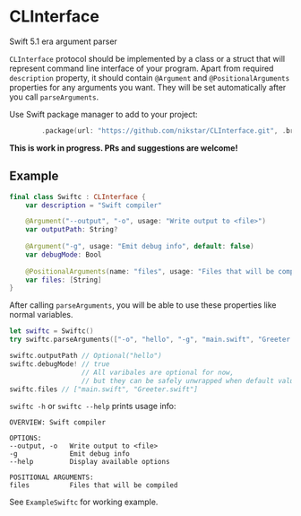 # CLInterface

Swift 5.1 era argument parser

`CLInterface` protocol should be implemented by a class or a struct that will represent command line interface of your program. Apart from required `description` property, it should contain `@Argument` and `@PositionalArguments` properties for any arguments you want. They will be set automatically after you call `parseArguments`.

Use Swift package manager to add to your project: 
```swift
        .package(url: "https://github.com/nikstar/CLInterface.git", .branch("master")),
```

**This is work in progress. PRs and suggestions are welcome!**

## Example

```swift
final class Swiftc : CLInterface {
    var description = "Swift compiler"

    @Argument("--output", "-o", usage: "Write output to <file>")
    var outputPath: String?
    
    @Argument("-g", usage: "Emit debug info", default: false)
    var debugMode: Bool
    
    @PositionalArguments(name: "files", usage: "Files that will be compiled")
    var files: [String]
}
```

After calling `parseArguments`, you will be able to use these properties like normal variables.

```swift
let swiftc = Swiftc()
try swiftc.parseArguments(["-o", "hello", "-g", "main.swift", "Greeter.swift"])

swiftc.outputPath // Optional("hello")
swiftc.debugMode! // true
                  // All varibales are optional for now, 
                  // but they can be safely unwrapped when default value is provided
swiftc.files // ["main.swift", "Greeter.swift"]
```

`swiftc -h` or `swiftc --help` prints usage info:

```
OVERVIEW: Swift compiler

OPTIONS:
--output, -o   Write output to <file>
-g             Emit debug info
--help         Display available options

POSITIONAL ARGUMENTS:
files          Files that will be compiled
```

See `ExampleSwiftc` for working example.
